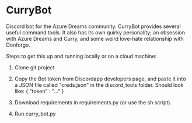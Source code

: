 # CurryBot
Discord bot for the Azure Dreams community. CurryBot provides several useful command tools. It also has its own quirky personality; an obsession with Azure Dreams and Curry, and some weird love-hate relationship with Donforgo. 

Steps to get this up and running locally or on a cloud machine:

1) Clone git project

2) Copy the Bot token from Discordapp developers page, and paste it into a JSON file called "creds.json" in the discord_tools folder. Should look like:
{
  "token" : "..."
}

3) Download requirements in requirements.py (or use the sh script).
4) Run curry_bot.py
